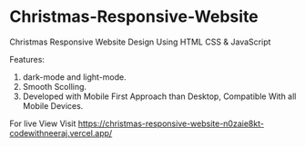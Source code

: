 # Christmas-Responsive-Website
Christmas Responsive Website Design Using HTML CSS &amp; JavaScript

Features:
1. dark-mode and light-mode.
2. Smooth Scolling.
3. Developed with Mobile First Approach than Desktop, Compatible With all Mobile Devices.

For live View Visit https://christmas-responsive-website-n0zaie8kt-codewithneeraj.vercel.app/
